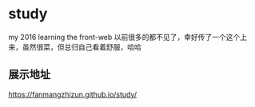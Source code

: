 # study
my 2016 learning the front-web
以前很多的都不见了，幸好传了一个这个上来，虽然很菜，但总归自己看着舒服，哈哈
##  展示地址
https://fanmangzhizun.github.io/study/
